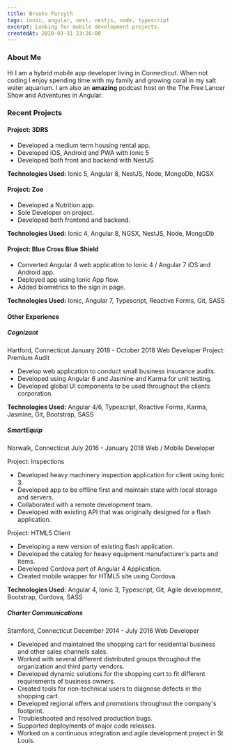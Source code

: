 ```yaml
---
title: Brooks Forsyth
tags: ionic, angular, nest, nestjs, node, typescript
excerpt: Looking for mobile development projects.
createdAt: 2020-03-31 23:26:00
---
```

### About Me

Hi I am a hybrid mobile app developer living in Connecticut. When not coding I enjoy spending time with my family and growing coral in my salt water aquarium. I am also an __amazing__ podcast host on the The Free Lancer Show and Adventures in Angular.

### Recent Projects

#### Project: 3DRS

- Developed a medium term housing rental app.
- Developed iOS, Android and PWA with Ionic 5
- Developed both front and backend with NestJS

**Technologies Used:** Ionic 5, Angular 8, NestJS, Node, MongoDb, NGSX

#### Project: Zoe

- Developed a Nutrition app.
- Sole Developer on project.
- Developed both frontend and backend.

**Technologies Used:** Ionic 4, Angular 8, NGSX, NestJS, Node, MongoDb

#### Project: Blue Cross Blue Shield

- Converted Angular 4 web application to Ionic 4 / Angular 7 iOS and Android app.
- Deployed app using Ionic App flow.
- Added biometrics to the sign in page.

**Technologies Used:** Ionic, Angular 7, Typescript, Reactive Forms, Git, SASS

#### Other Experience

##### Cognizant

Hartford, Connecticut January 2018 - October 2018 Web Developer
Project: Premium Audit

- Develop web application to conduct small business insurance audits.
- Developed using Angular 6 and Jasmine and Karma for unit testing.
- Developed global UI components to be used throughout the clients corporation.

**Technologies Used:** Angular 4/6, Typescript, Reactive Forms, Karma, Jasmine, Git, Bootstrap, SASS

##### SmartEquip

Norwalk, Connecticut J​uly 2016 - January 2018 Web / Mobile Developer

Project: Inspections

- Developed heavy machinery inspection application for client using Ionic 3.
- Developed app to be offline first and maintain state with local storage and servers.
- Collaborated with a remote development team.
- Developed with existing API that was originally designed for a flash application.

Project: HTML5 Client

- Developing a new version of existing flash application.
- Developed the catalog for heavy equipment manufacturer's parts and items.
- Developed Cordova port of Angular 4 Application.
- Created mobile wrapper for HTML5 site using Cordova.

**Technologies Used:** Angular 4, Ionic 3, Typescript, Git, Agile development, Bootstrap, Cordova, SASS

##### Charter Communications

Stamford, Connecticut December 2014 - July 2016 Web Developer

- Developed and maintained the shopping cart for residential business and other sales channels sales.
- Worked with several different distributed groups throughout the organization and third party vendors.
- Developed dynamic solutions for the shopping cart to fit different requirements of business owners.
- Created tools for non-technical users to diagnose defects in the shopping cart.
- Developed regional offers and promotions throughout the company's footprint.
- Troubleshooted and resolved production bugs.
- Supported deployments of major code releases.
- Worked on a continuous integration and agile development project in St Louis.
